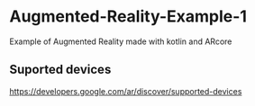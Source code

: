 # Augmented-Reality-Example-1
Example of Augmented Reality made with kotlin and ARcore





## Suported devices 
https://developers.google.com/ar/discover/supported-devices

